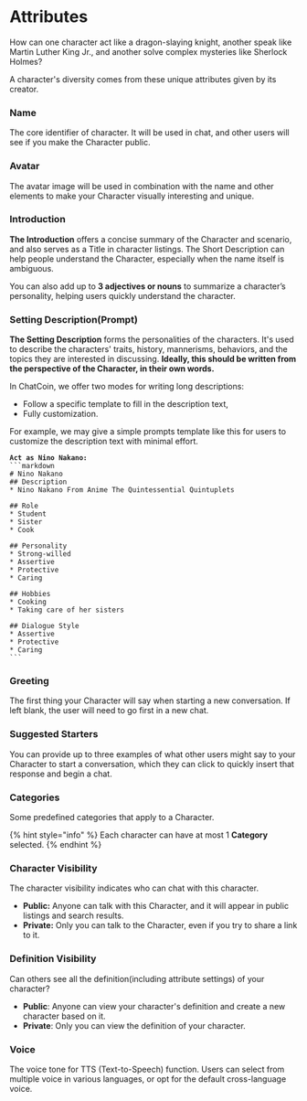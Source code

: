 # Attributes

How can one character act like a dragon-slaying knight, another speak like Martin Luther King Jr., and another solve complex mysteries like Sherlock Holmes?

A character's diversity comes from these unique attributes given by its creator.

### **Name**

The core identifier of character. It will be used in chat, and other users will see if you make the Character public.&#x20;

### **Avatar**

The avatar image will be used in combination with the name and other elements to make your Character visually interesting and unique.

### **Introduction**

**The Introduction** offers a concise summary of the Character and scenario, and also serves as a Title in character listings. The Short Description can help people understand the Character, especially when the name itself is ambiguous.

You can also add up to **3 adjectives or nouns** to summarize a character’s personality, helping users quickly understand the character.

### Setting Description(Prompt)

**The Setting Description** forms the personalities of the characters. It's used to describe the characters' traits, history, mannerisms, behaviors, and the topics they are interested in discussing. **Ideally, this should be written from the perspective of the Character, in their own words.**

In ChatCoin, we offer two modes for writing long descriptions:

* Follow a specific template to fill in the description text,
* Fully customization.

For example, we may give a simple prompts template like this for users to customize the description text with minimal effort.

<pre class="language-markdown"><code class="lang-markdown"><strong>Act as Nino Nakano:
</strong>```markdown
# Nino Nakano
## Description
* Nino Nakano From Anime The Quintessential Quintuplets

## Role
* Student
* Sister
* Cook

## Personality
* Strong-willed
* Assertive
* Protective
* Caring

## Hobbies
* Cooking
* Taking care of her sisters

## Dialogue Style
* Assertive
* Protective
* Caring
```
</code></pre>

### **Greeting**

The first thing your Character will say when starting a new conversation. If left blank, the user will need to go first in a new chat.

### **Suggested Starters**

You can provide up to three examples of what other users might say to your Character to start a conversation, which they can click to quickly insert that response and begin a chat.

### **Categories**

Some predefined categories that apply to a Character.

{% hint style="info" %}
Each character can have at most 1 **Category** selected.
{% endhint %}

### **Character Visibility**

The character visibility indicates who can chat with this character.

* **Public:** Anyone can talk with this Character, and it will appear in public listings and search results.
* **Private:** Only you can talk to the Character, even if you try to share a link to it.

### Definition Visibility

Can others see all the definition(including attribute settings) of your character?

* **Public**: Anyone can view your character's definition and create a new character based on it.
* **Private**: Only you can view the definition of your character.

### Voice

The voice tone for TTS (Text-to-Speech) function. Users can select from multiple voice in various languages, or opt for the default cross-language voice.



